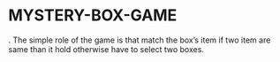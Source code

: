 # MYSTERY-BOX-GAME
. The simple role of the game is that match the box’s item if two item are same than it hold otherwise have to select two boxes. 
